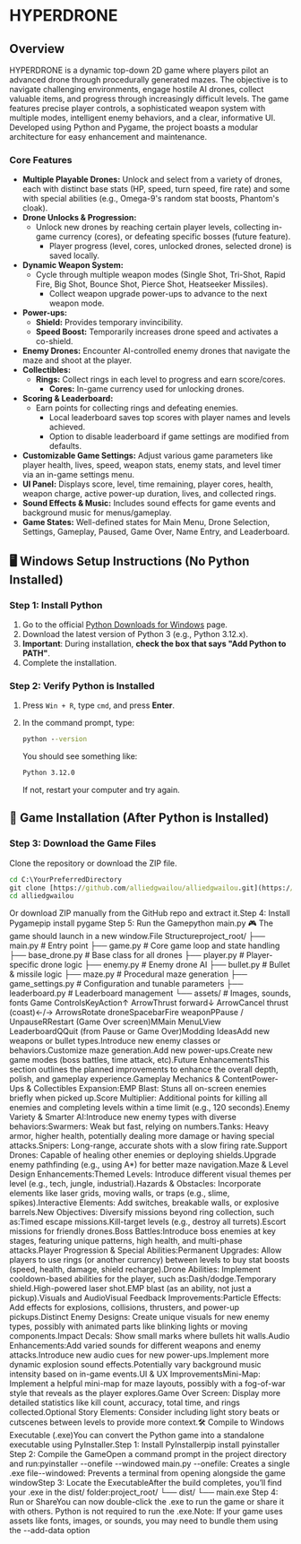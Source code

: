 # HYPERDRONE

## Overview

HYPERDRONE is a dynamic top-down 2D game where players pilot an advanced drone through procedurally generated mazes. The objective is to navigate challenging environments, engage hostile AI drones, collect valuable items, and progress through increasingly difficult levels. The game features precise player controls, a sophisticated weapon system with multiple modes, intelligent enemy behaviors, and a clear, informative UI. Developed using Python and Pygame, the project boasts a modular architecture for easy enhancement and maintenance.

### Core Features

* **Multiple Playable Drones:** Unlock and select from a variety of drones, each with distinct base stats (HP, speed, turn speed, fire rate) and some with special abilities (e.g., Omega-9's random stat boosts, Phantom's cloak).
* **Drone Unlocks & Progression:**
  * Unlock new drones by reaching certain player levels, collecting in-game currency (cores), or defeating specific bosses (future feature).
    * Player progress (level, cores, unlocked drones, selected drone) is saved locally.
* **Dynamic Weapon System:**
  * Cycle through multiple weapon modes (Single Shot, Tri-Shot, Rapid Fire, Big Shot, Bounce Shot, Pierce Shot, Heatseeker Missiles).
    * Collect weapon upgrade power-ups to advance to the next weapon mode.
* **Power-ups:**
  * **Shield:** Provides temporary invincibility.
  * **Speed Boost:** Temporarily increases drone speed and activates a co-shield.
* **Enemy Drones:** Encounter AI-controlled enemy drones that navigate the maze and shoot at the player.
* **Collectibles:**
  * **Rings:** Collect rings in each level to progress and earn score/cores.
    * **Cores:** In-game currency used for unlocking drones.
* **Scoring & Leaderboard:**
  * Earn points for collecting rings and defeating enemies.
    * Local leaderboard saves top scores with player names and levels achieved.
    * Option to disable leaderboard if game settings are modified from defaults.
* **Customizable Game Settings:** Adjust various game parameters like player health, lives, speed, weapon stats, enemy stats, and level timer via an in-game settings menu.
* **UI Panel:** Displays score, level, time remaining, player cores, health, weapon charge, active power-up duration, lives, and collected rings.
* **Sound Effects & Music:** Includes sound effects for game events and background music for menus/gameplay.
* **Game States:** Well-defined states for Main Menu, Drone Selection, Settings, Gameplay, Paused, Game Over, Name Entry, and Leaderboard.

## 🖥️ Windows Setup Instructions (No Python Installed)

### Step 1: Install Python

1. Go to the official [Python Downloads for Windows](https://www.python.org/downloads/windows/) page.
2. Download the latest version of Python 3 (e.g., Python 3.12.x).
3. **Important**: During installation, **check the box that says "Add Python to PATH"**.
4. Complete the installation.

### Step 2: Verify Python is Installed

1. Press `Win + R`, type `cmd`, and press **Enter**.
2. In the command prompt, type:

    ```cmd
    python --version
    ```

    You should see something like:

    ```cmd
    Python 3.12.0
    ```

    If not, restart your computer and try again.

## 🚀 Game Installation (After Python is Installed)

### Step 3: Download the Game Files

Clone the repository or download the ZIP file.

```cmd
cd C:\YourPreferredDirectory
git clone [https://github.com/alliedgwailou/alliedgwailou.git](https://github.com/alliedgwailou/alliedgwailou.git)
cd alliedgwailou
```

Or download ZIP manually from the GitHub repo and extract it.Step 4: Install Pygamepip install pygame
Step 5: Run the Gamepython main.py
🎮 The game should launch in a new window.File Structureproject_root/
├── main.py                # Entry point
├── game.py                # Core game loop and state handling
├── base_drone.py          # Base class for all drones
├── player.py              # Player-specific drone logic
├── enemy.py               # Enemy drone AI
├── bullet.py              # Bullet & missile logic
├── maze.py                # Procedural maze generation
├── game_settings.py       # Configuration and tunable parameters
├── leaderboard.py         # Leaderboard management
└── assets/                # Images, sounds, fonts
Game ControlsKeyAction↑ ArrowThrust forward↓ ArrowCancel thrust (coast)←/→ ArrowsRotate droneSpacebarFire weaponPPause / UnpauseRRestart (Game Over screen)MMain MenuLView LeaderboardQQuit (from Pause or Game Over)Modding IdeasAdd new weapons or bullet types.Introduce new enemy classes or behaviors.Customize maze generation.Add new power-ups.Create new game modes (boss battles, time attack, etc).Future EnhancementsThis section outlines the planned improvements to enhance the overall depth, polish, and gameplay experience.Gameplay Mechanics & ContentPower-Ups & Collectibles Expansion:EMP Blast: Stuns all on-screen enemies briefly when picked up.Score Multiplier: Additional points for killing all enemies and completing levels within a time limit (e.g., 120 seconds).Enemy Variety & Smarter AI:Introduce new enemy types with diverse behaviors:Swarmers: Weak but fast, relying on numbers.Tanks: Heavy armor, higher health, potentially dealing more damage or having special attacks.Snipers: Long-range, accurate shots with a slow firing rate.Support Drones: Capable of healing other enemies or deploying shields.Upgrade enemy pathfinding (e.g., using A*) for better maze navigation.Maze & Level Design Enhancements:Themed Levels: Introduce different visual themes per level (e.g., tech, jungle, industrial).Hazards & Obstacles: Incorporate elements like laser grids, moving walls, or traps (e.g., slime, spikes).Interactive Elements: Add switches, breakable walls, or explosive barrels.New Objectives: Diversify missions beyond ring collection, such as:Timed escape missions.Kill-target levels (e.g., destroy all turrets).Escort missions for friendly drones.Boss Battles:Introduce boss enemies at key stages, featuring unique patterns, high health, and multi-phase attacks.Player Progression & Special Abilities:Permanent Upgrades: Allow players to use rings (or another currency) between levels to buy stat boosts (speed, health, damage, shield recharge).Drone Abilities: Implement cooldown-based abilities for the player, such as:Dash/dodge.Temporary shield.High-powered laser shot.EMP blast (as an ability, not just a pickup).Visuals and AudioVisual Feedback Improvements:Particle Effects: Add effects for explosions, collisions, thrusters, and power-up pickups.Distinct Enemy Designs: Create unique visuals for new enemy types, possibly with animated parts like blinking lights or moving components.Impact Decals: Show small marks where bullets hit walls.Audio Enhancements:Add varied sounds for different weapons and enemy attacks.Introduce new audio cues for new power-ups.Implement more dynamic explosion sound effects.Potentially vary background music intensity based on in-game events.UI & UX ImprovementsMini-Map: Implement a helpful mini-map for maze layouts, possibly with a fog-of-war style that reveals as the player explores.Game Over Screen: Display more detailed statistics like kill count, accuracy, total time, and rings collected.Optional Story Elements: Consider including light story beats or cutscenes between levels to provide more context.🛠️ Compile to Windows Executable (.exe)You can convert the Python game into a standalone executable using PyInstaller.Step 1: Install PyInstallerpip install pyinstaller
Step 2: Compile the GameOpen a command prompt in the project directory and run:pyinstaller --onefile --windowed main.py
--onefile: Creates a single .exe file--windowed: Prevents a terminal from opening alongside the game windowStep 3: Locate the ExecutableAfter the build completes, you’ll find your .exe in the dist/ folder:project_root/
└── dist/
    └── main.exe
Step 4: Run or ShareYou can now double-click the .exe to run the game or share it with others. Python is not required to run the .exe.Note: If your game uses assets like fonts, images, or sounds, you may need to bundle them using the --add-data option
